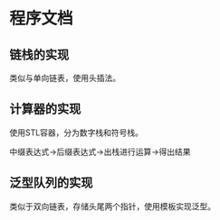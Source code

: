 # 程序文档

## 链栈的实现

类似与单向链表，使用头插法。

## 计算器的实现

使用STL容器，分为数字栈和符号栈。

中缀表达式->后缀表达式->出栈进行运算->得出结果

## 泛型队列的实现

类似于双向链表，存储头尾两个指针，使用模板实现泛型。

